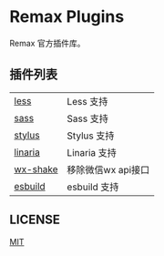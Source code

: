 # Remax Plugins

Remax 官方插件库。

## 插件列表

|                               |              |
|-------------------------------|--------------|
| [less](packages/less)         | Less 支持      |
| [sass](packages/sass)         | Sass 支持      |
| [stylus](packages/stylus)     | Stylus 支持    |
| [linaria](packages/linaria)   | Linaria 支持   |
| [wx-shake](packages/wx-shake) | 移除微信wx api接口 |
| [esbuild](packages/esbuild)   | esbuild 支持   |

## LICENSE

[MIT](LICENSE)
